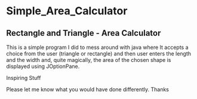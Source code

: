 # Simple_Area_Calculator

## Rectangle and Triangle - Area Calculator

This is a simple program I did to mess around with java where It accepts a choice from the user (triangle or rectangle) 
and then user enters the length and the width and, quite magically, the area of the chosen shape is displayed using JOptionPane.

Inspiring Stuff

Please let me know what you would have done differently. Thanks
